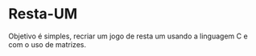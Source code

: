 # Resta-UM
Objetivo é simples, recriar um jogo de resta um usando a linguagem C e com o uso de matrizes.
